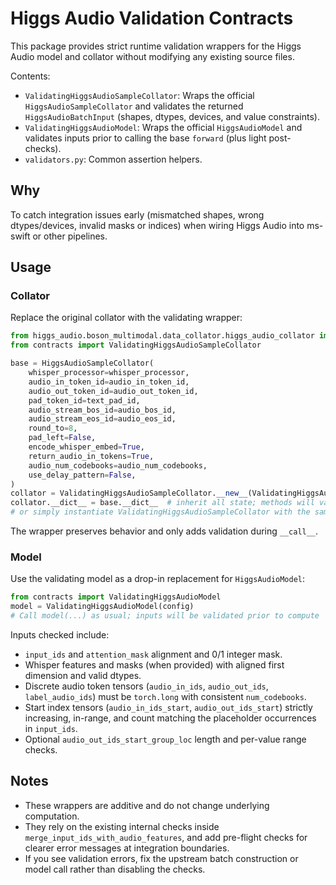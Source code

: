 # Higgs Audio Validation Contracts

This package provides strict runtime validation wrappers for the Higgs Audio model and collator without modifying any existing source files.

Contents:
- `ValidatingHiggsAudioSampleCollator`: Wraps the official `HiggsAudioSampleCollator` and validates the returned `HiggsAudioBatchInput` (shapes, dtypes, devices, and value constraints).
- `ValidatingHiggsAudioModel`: Wraps the official `HiggsAudioModel` and validates inputs prior to calling the base `forward` (plus light post-checks).
- `validators.py`: Common assertion helpers.

## Why
To catch integration issues early (mismatched shapes, wrong dtypes/devices, invalid masks or indices) when wiring Higgs Audio into ms-swift or other pipelines.

## Usage

### Collator
Replace the original collator with the validating wrapper:

```python
from higgs_audio.boson_multimodal.data_collator.higgs_audio_collator import HiggsAudioSampleCollator
from contracts import ValidatingHiggsAudioSampleCollator

base = HiggsAudioSampleCollator(
    whisper_processor=whisper_processor,
    audio_in_token_id=audio_in_token_id,
    audio_out_token_id=audio_out_token_id,
    pad_token_id=text_pad_id,
    audio_stream_bos_id=audio_bos_id,
    audio_stream_eos_id=audio_eos_id,
    round_to=8,
    pad_left=False,
    encode_whisper_embed=True,
    return_audio_in_tokens=True,
    audio_num_codebooks=audio_num_codebooks,
    use_delay_pattern=False,
)
collator = ValidatingHiggsAudioSampleCollator.__new__(ValidatingHiggsAudioSampleCollator)
collator.__dict__ = base.__dict__  # inherit all state; methods will validate on __call__
# or simply instantiate ValidatingHiggsAudioSampleCollator with the same args if preferred
```

The wrapper preserves behavior and only adds validation during `__call__`.

### Model
Use the validating model as a drop-in replacement for `HiggsAudioModel`:

```python
from contracts import ValidatingHiggsAudioModel
model = ValidatingHiggsAudioModel(config)
# Call model(...) as usual; inputs will be validated prior to compute
```

Inputs checked include:
- `input_ids` and `attention_mask` alignment and 0/1 integer mask.
- Whisper features and masks (when provided) with aligned first dimension and valid dtypes.
- Discrete audio token tensors (`audio_in_ids`, `audio_out_ids`, `label_audio_ids`) must be `torch.long` with consistent `num_codebooks`.
- Start index tensors (`audio_in_ids_start`, `audio_out_ids_start`) strictly increasing, in-range, and count matching the placeholder occurrences in `input_ids`.
- Optional `audio_out_ids_start_group_loc` length and per-value range checks.

## Notes
- These wrappers are additive and do not change underlying computation.
- They rely on the existing internal checks inside `merge_input_ids_with_audio_features`, and add pre-flight checks for clearer error messages at integration boundaries.
- If you see validation errors, fix the upstream batch construction or model call rather than disabling the checks.
